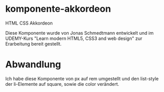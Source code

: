 # komponente-akkordeon
HTML CSS Akkordeon

Diese Komponente wurde von Jonas Schmedtmann entwickelt und im UDEMY-Kurs "Learn modern HTML5, CSS3 and web design" zur Erarbeitung bereit gestellt.

# Abwandlung #
Ich habe diese Komponente von px auf rem umgestellt und den list-style der li-Elemente auf square, sowie die color verändert.
